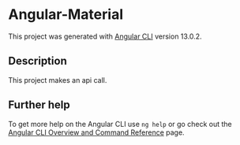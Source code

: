# Angular-Material

This project was generated with [Angular CLI](https://github.com/angular/angular-cli) version 13.0.2.

## Description

This project makes an api call.

## Further help

To get more help on the Angular CLI use `ng help` or go check out the [Angular CLI Overview and Command Reference](https://angular.io/cli) page.
